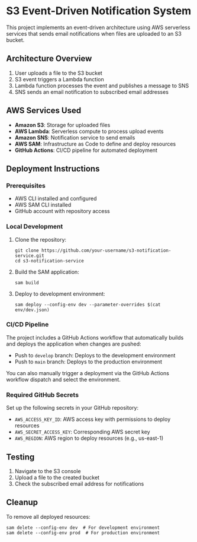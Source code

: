 # S3 Event-Driven Notification System

This project implements an event-driven architecture using AWS serverless services that sends email notifications when files are uploaded to an S3 bucket.

## Architecture Overview

1. User uploads a file to the S3 bucket
2. S3 event triggers a Lambda function
3. Lambda function processes the event and publishes a message to SNS
4. SNS sends an email notification to subscribed email addresses

## AWS Services Used

- **Amazon S3**: Storage for uploaded files
- **AWS Lambda**: Serverless compute to process upload events
- **Amazon SNS**: Notification service to send emails
- **AWS SAM**: Infrastructure as Code to define and deploy resources
- **GitHub Actions**: CI/CD pipeline for automated deployment

## Deployment Instructions

### Prerequisites

- AWS CLI installed and configured
- AWS SAM CLI installed
- GitHub account with repository access

### Local Development

1. Clone the repository:
   ```
   git clone https://github.com/your-username/s3-notification-service.git
   cd s3-notification-service
   ```

2. Build the SAM application:
   ```
   sam build
   ```

3. Deploy to development environment:
   ```
   sam deploy --config-env dev --parameter-overrides $(cat env/dev.json)
   ```

### CI/CD Pipeline

The project includes a GitHub Actions workflow that automatically builds and deploys the application when changes are pushed:

- Push to `develop` branch: Deploys to the development environment
- Push to `main` branch: Deploys to the production environment

You can also manually trigger a deployment via the GitHub Actions workflow dispatch and select the environment.

### Required GitHub Secrets

Set up the following secrets in your GitHub repository:

- `AWS_ACCESS_KEY_ID`: AWS access key with permissions to deploy resources
- `AWS_SECRET_ACCESS_KEY`: Corresponding AWS secret key
- `AWS_REGION`: AWS region to deploy resources (e.g., us-east-1)

## Testing

1. Navigate to the S3 console
2. Upload a file to the created bucket
3. Check the subscribed email address for notifications

## Cleanup

To remove all deployed resources:

```
sam delete --config-env dev  # For development environment
sam delete --config-env prod  # For production environment
```